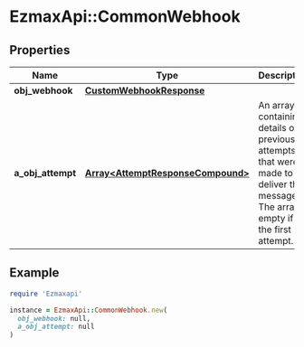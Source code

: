 # EzmaxApi::CommonWebhook

## Properties

| Name | Type | Description | Notes |
| ---- | ---- | ----------- | ----- |
| **obj_webhook** | [**CustomWebhookResponse**](CustomWebhookResponse.md) |  |  |
| **a_obj_attempt** | [**Array&lt;AttemptResponseCompound&gt;**](AttemptResponse.md) | An array containing details of previous attempts that were made to deliver the message. The array is empty if it&#39;s the first attempt. |  |

## Example

```ruby
require 'Ezmaxapi'

instance = EzmaxApi::CommonWebhook.new(
  obj_webhook: null,
  a_obj_attempt: null
)
```

